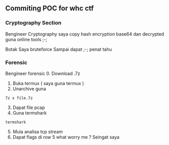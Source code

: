 ## Commiting POC for whc ctf
### Cryptography Section
Bengineer Cryptography 
saya copy hash encryption base64
dan decrypted guna online tools ;-;



Botak 
Saya bruteforce 
Sampai dapat ;-; penat tahu

### Forensic

Bengineer forensic
0. Download .7z
1. Buka termux ( saya guna termux )
2. Unarchive guna
```
7z x file.7z
```
3. Dapat file pcap
4. Guna termshark
```
termshark
```
5. Mula analisa tcp stream
6. Dapat flags di row 5 what worry me ? Seingat saya













